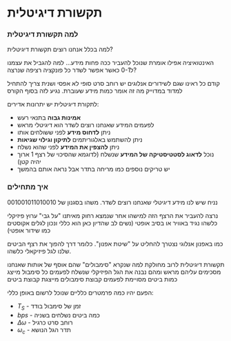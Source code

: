 # תקשורת דיגיטלית

### למה תקשורת דיגיטלית
למה בכלל אנחנו רוצים תקשורת דיגיטלית?

האינטואיציה אפילו אומרת שנוכל להעביר ככה פחות מידע...
למה להגביל את עצמנו ל0-1 כאשר אפשר לשדר כל פונקציה רציפה שנרצה?

קודם כל ראינו שגם לשידורים אנלוגים יש רוחב סרט סופי לא אפסי ושנית צריך
להתחיל למדוד במדוייק מה זה אומר כמות מידע שעוברת. נגיע לזה בסוף הקורס

לתקורת דיגיטלית יש יתרונות אדירים:
* **אמינות גבוה** בתנאי רעש
* לפעמים המידע שאנחנו רוצים לשדר הוא דיגיטלי מראש
* ניתן **לדחוס מידע** לפני ששולחים אותו
* ניתן להשתמש באלגוריתמים **לתיקון וגילוי שגיאות**
* ניתן **להצפין את המידע** לפני שהוא נשלח
* נוכל **לדאוג לסטטיסטיקה של המידע** שנשלח (לדוגמא שהסיכוי של רצף 1 ארוך יהיה קטן)
* יש טריקים נוספים כמו מריחה בתדר אבל נראה אותם בהמשך

### איך מתחילים
נניח שיש לנו מידע דיגיטלי שאנחנו רוצים לשדר. משהו בסגנון של 001001011010010

נרצה להעביר את הרצף הזה למישהו אחר שנמצא רחוק מאיתנו "על גבי" ערוץ פיזיקלי כלשהו
נגיד באוויר או בסיב אופטי (נשים לב שהדיון כאן הוא כללי ונכון לגלים אקוסטים כמו שידור אופטי)

כמו באפנון אנלוגי נצטרך להחליט על "שיטת אפנון". כלומר דרך להפוך את רצף הביטים שלנו
לגל פיזיקאלי כלשהו.

תקשורת דיגיטלית לרוב מחולקת למה שנקרא "סימבולים" שהם אוסף של אותות
שאנחנו מסכימים עליהם מראש ומהם נבנה את הגל הפיזיקלי שנשלח
לפעמים כל סימבול מייצג כמות ביטים מסויימת
לפעמים קבוצת סימבולים מייצגת קבוצת ביטים

הפעם יהיו כמה פרמטרים כלליים שנוכל לרשום באופן כללי:
* $T_{S}$ - זמן של סימבול בודד
* $bps$ - כמה ביטים נשלחים בשניה
* $\Delta\omega$ - רוחב סרט כרגיל
* $\omega_{c}$ - תדר הגל הנושא